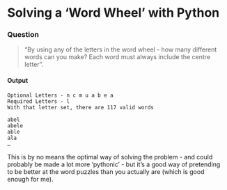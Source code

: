 # Solving a ‘Word Wheel’ with Python
### Question
> “By using any of the letters in the word wheel - how many different words can you make? Each word must always include the centre letter”.


#### Output
```
Optional Letters - n c m u a b e a
Required Letters - l
With that letter set, there are 117 valid words

abel
abele
able
ala
…
```

This is by no means the optimal way of solving the problem - and could probably be made a lot more ‘pythonic’ - but it’s a good way of pretending to be better at the word puzzles than you actually are (which is good enough for me).
